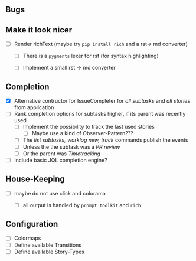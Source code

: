 ## Bugs

## Make it look nicer
+ [ ] Render richText (maybe try `pip install rich` and a rst-> md converter)
  + [ ] There is a `pygments` lexer for rst (for syntax highlighting)
  + [ ] Implement a small rst -> md converter


## Completion
+ [x] Alternative contructor for IssueCompleter for _all subtasks_ and _all stories_ from application
+ [ ] Rank completion options for subtasks higher, if its parent was recently used
  + [ ] Implement the possibility to track the last used stories
    + [ ] Maybe use a kind of Observer-Pattern???
  + [ ] The _list subtasks, worklog new, track_ commands publish the events
  + [ ] Unless the the subtask was a _PR review_
  + [ ] Or the parent was _Timetracking_
+ [ ] Include basic JQL completion engine?

## House-Keeping
+ [ ] maybe do not use click and colorama
  + [ ] all output is handled by `prompt_toolkit` and `rich`


## Configuration
+ [ ] Colormaps
+ [ ] Define available Transitions
+ [ ] Define available Story-Types
